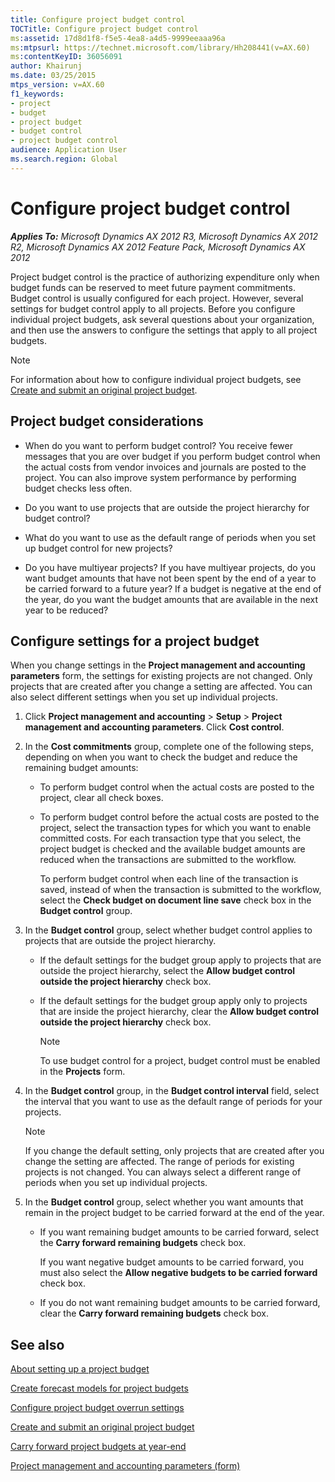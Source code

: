 ```yaml
---
title: Configure project budget control
TOCTitle: Configure project budget control
ms:assetid: 17d8d1f8-f5e5-4ea8-a4d5-9999eeaaa96a
ms:mtpsurl: https://technet.microsoft.com/library/Hh208441(v=AX.60)
ms:contentKeyID: 36056091
author: Khairunj
ms.date: 03/25/2015
mtps_version: v=AX.60
f1_keywords:
- project
- budget
- project budget
- budget control
- project budget control
audience: Application User
ms.search.region: Global
---
```


# Configure project budget control 


_**Applies To:** Microsoft Dynamics AX 2012 R3, Microsoft Dynamics AX 2012 R2, Microsoft Dynamics AX 2012 Feature Pack, Microsoft Dynamics AX 2012_

Project budget control is the practice of authorizing expenditure only when budget funds can be reserved to meet future payment commitments. Budget control is usually configured for each project. However, several settings for budget control apply to all projects. Before you configure individual project budgets, ask several questions about your organization, and then use the answers to configure the settings that apply to all project budgets.


> [!NOTE]
> <P>For information about how to configure individual project budgets, see <A href="create-and-submit-an-original-project-budget.md">Create and submit an original project budget</A>.</P>



## Project budget considerations

  - When do you want to perform budget control? You receive fewer messages that you are over budget if you perform budget control when the actual costs from vendor invoices and journals are posted to the project. You can also improve system performance by performing budget checks less often.

  - Do you want to use projects that are outside the project hierarchy for budget control?

  - What do you want to use as the default range of periods when you set up budget control for new projects?

  - Do you have multiyear projects? If you have multiyear projects, do you want budget amounts that have not been spent by the end of a year to be carried forward to a future year? If a budget is negative at the end of the year, do you want the budget amounts that are available in the next year to be reduced?

## Configure settings for a project budget

When you change settings in the **Project management and accounting parameters** form, the settings for existing projects are not changed. Only projects that are created after you change a setting are affected. You can also select different settings when you set up individual projects.

1.  Click **Project management and accounting** \> **Setup** \> **Project management and accounting parameters**. Click **Cost control**.

2.  In the **Cost commitments** group, complete one of the following steps, depending on when you want to check the budget and reduce the remaining budget amounts:
    
      - To perform budget control when the actual costs are posted to the project, clear all check boxes.
    
      - To perform budget control before the actual costs are posted to the project, select the transaction types for which you want to enable committed costs. For each transaction type that you select, the project budget is checked and the available budget amounts are reduced when the transactions are submitted to the workflow.
        
        To perform budget control when each line of the transaction is saved, instead of when the transaction is submitted to the workflow, select the **Check budget on document line save** check box in the **Budget control** group.

3.  In the **Budget control** group, select whether budget control applies to projects that are outside the project hierarchy.
    
      - If the default settings for the budget group apply to projects that are outside the project hierarchy, select the **Allow budget control outside the project hierarchy** check box.
    
      - If the default settings for the budget group apply only to projects that are inside the project hierarchy, clear the **Allow budget control outside the project hierarchy** check box.
        

        > [!NOTE]
        > <P>To use budget control for a project, budget control must be enabled in the <STRONG>Projects</STRONG> form.</P>



4.  In the **Budget control** group, in the **Budget control interval** field, select the interval that you want to use as the default range of periods for your projects.
    

    > [!NOTE]
    > <P>If you change the default setting, only projects that are created after you change the setting are affected. The range of periods for existing projects is not changed. You can always select a different range of periods when you set up individual projects.</P>



5.  In the **Budget control** group, select whether you want amounts that remain in the project budget to be carried forward at the end of the year.
    
      - If you want remaining budget amounts to be carried forward, select the **Carry forward remaining budgets** check box.
        
        If you want negative budget amounts to be carried forward, you must also select the **Allow negative budgets to be carried forward** check box.
    
      - If you do not want remaining budget amounts to be carried forward, clear the **Carry forward remaining budgets** check box.

## See also

[About setting up a project budget](about-setting-up-a-project-budget.md)

[Create forecast models for project budgets](create-forecast-models-for-project-budgets.md)

[Configure project budget overrun settings](configure-project-budget-overrun-settings.md)

[Create and submit an original project budget](create-and-submit-an-original-project-budget.md)

[Carry forward project budgets at year-end](carry-forward-project-budgets-at-year-end.md)

[Project management and accounting parameters (form)](https://technet.microsoft.com/library/aa599440\(v=ax.60\))

  


